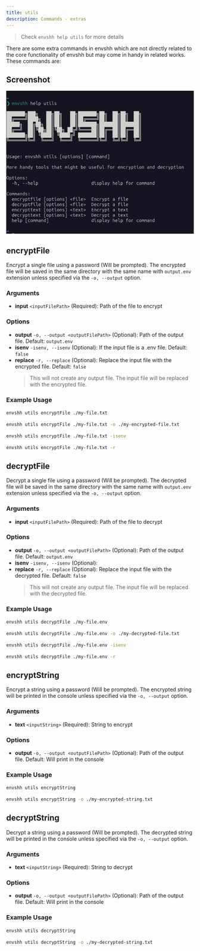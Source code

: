 ```yaml
---
title: utils
description: Commands - extras
---
```


> Check `envshh help utils` for more details

There are some extra commands in envshh which are not directly related to the core functionality of envshh but may come in handy in related works. These commands are:

## Screenshot

![utils](../../../assets/screenshots/utils.png)

## encryptFile

Encrypt a single file using a password (Will be prompted). The encrypted file will be saved in the same directory with the same name with `output.env` extension unless specified via the `-o, --output` option.

### Arguments

- **input** `<inputFilePath>` (Required):
  Path of the file to encrypt

### Options

- **output** `-o, --output <outputFilePath>` (Optional):
  Path of the output file. Default: `output.env`
- **isenv** `-isenv, --isenv` (Optional):
  If the input file is a .env file. Default: `false`
- **replace** `-r, --replace` (Optional):
  Replace the input file with the encrypted file. Default: `false`
  > This will not create any output file. The input file will be replaced with the encrypted file.

### Example Usage

```sh
envshh utils encryptFile ./my-file.txt
```

```sh
envshh utils encryptFile ./my-file.txt -o ./my-encrypted-file.txt
```

```sh
envshh utils encryptFile ./my-file.txt -isenv
```

```sh
envshh utils encryptFile ./my-file.txt -r
```

## decryptFile

Decrypt a single file using a password (Will be prompted). The decrypted file will be saved in the same directory with the same name with `output.env` extension unless specified via the `-o, --output` option.

### Arguments

- **input** `<inputFilePath>` (Required):
  Path of the file to decrypt

### Options

- **output** `-o, --output <outputFilePath>` (Optional):
  Path of the output file. Default: `output.env`
- **isenv** `-isenv, --isenv` (Optional):
- **replace** `-r, --replace` (Optional):
  Replace the input file with the decrypted file. Default: `false`
  > This will not create any output file. The input file will be replaced with the decrypted file.

### Example Usage

```sh
envshh utils decryptFile ./my-file.env
```

```sh
envshh utils decryptFile ./my-file.env -o ./my-decrypted-file.txt
```

```sh
envshh utils decryptFile ./my-file.env -isenv
```

```sh
envshh utils decryptFile ./my-file.env -r
```

## encryptString

Encrypt a string using a password (Will be prompted). The encrypted string will be printed in the console unless specified via the `-o, --output` option.

### Arguments

- **text** `<inputString>` (Required):
  String to encrypt

### Options

- **output** `-o, --output <outputFilePath>` (Optional):
  Path of the output file. Default: Will print in the console

### Example Usage

```sh
envshh utils encryptString
```

```sh
envshh utils encryptString -o ./my-encrypted-string.txt
```

## decryptString

Decrypt a string using a password (Will be prompted). The decrypted string will be printed in the console unless specified via the `-o, --output` option.

### Arguments

- **text** `<inputString>` (Required):
  String to decrypt

### Options

- **output** `-o, --output <outputFilePath>` (Optional):
  Path of the output file. Default: Will print in the console

### Example Usage

```sh
envshh utils decryptString
```

```sh
envshh utils decryptString -o ./my-decrypted-string.txt
```
